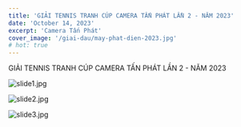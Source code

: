 ```yaml
---
title: 'GIẢI TENNIS TRANH CÚP CAMERA TẤN PHÁT LẦN 2 - NĂM 2023'
date: 'October 14, 2023'
excerpt: 'Camera Tấn Phát'
cover_image: '/giai-dau/may-phat-dien-2023.jpg'
# hot: true
---
```


GIẢI TENNIS TRANH CÚP CAMERA TẤN PHÁT LẦN 2 - NĂM 2023

![slide1.jpg](https://img.upanh.tv/2023/08/28/slide1.jpg)

![slide2.jpg](https://img.upanh.tv/2023/08/28/slide2.jpg)

![slide3.jpg](https://img.upanh.tv/2023/08/28/slide3.jpg)
